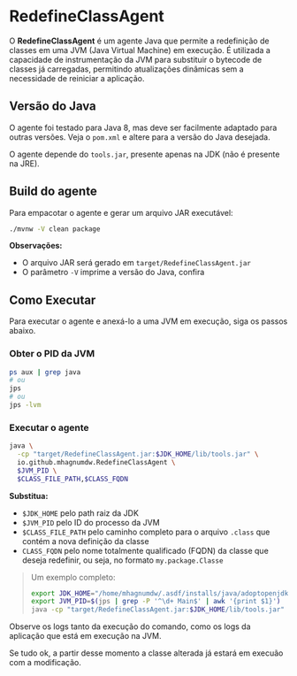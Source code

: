 # RedefineClassAgent

O **RedefineClassAgent** é um agente Java que permite a redefinição de classes em uma JVM (Java Virtual Machine) em execução. É utilizada a capacidade de instrumentação da JVM para substituir o bytecode de classes já carregadas, permitindo atualizações dinâmicas sem a necessidade de reiniciar a aplicação.

## Versão do Java

O agente foi testado para Java 8, mas deve ser facilmente adaptado para outras versões. Veja o `pom.xml` e altere para a versão do Java desejada.

O agente depende do `tools.jar`, presente apenas na JDK (não é presente na JRE).

## Build do agente

Para empacotar o agente e gerar um arquivo JAR executável:

```bash
./mvnw -V clean package
```

**Observações:**

- O arquivo JAR será gerado em `target/RedefineClassAgent.jar`
- O parâmetro `-V` imprime a versão do Java, confira

## Como Executar

Para executar o agente e anexá-lo a uma JVM em execução, siga os passos abaixo.

### Obter o PID da JVM

```bash
ps aux | grep java
# ou
jps
# ou
jps -lvm
```

### Executar o agente

```bash
java \
  -cp "target/RedefineClassAgent.jar:$JDK_HOME/lib/tools.jar" \
  io.github.mhagnumdw.RedefineClassAgent \
  $JVM_PID \
  $CLASS_FILE_PATH,$CLASS_FQDN
```

**Substitua:**

- `$JDK_HOME` pelo path raiz da JDK
- `$JVM_PID` pelo ID do processo da JVM
- `$CLASS_FILE_PATH` pelo caminho completo para o arquivo `.class` que contém a nova definição da classe
- `CLASS_FQDN` pelo nome totalmente qualificado (FQDN) da classe que deseja redefinir, ou seja, no formato `my.package.Classe`

> Um exemplo completo:
>
> ```bash
> export JDK_HOME="/home/mhagnumdw/.asdf/installs/java/adoptopenjdk-8.0.362+9"
> export JVM_PID=$(jps | grep -P '^\d+ Main$' | awk '{print $1}')
> java -cp "target/RedefineClassAgent.jar:$JDK_HOME/lib/tools.jar" io.github.mhagnumdw.RedefineClassAgent $JVM_PID /tmp/TesteMDB.class,br.com.mypackage.TesteMDB
> ```

Observe os logs tanto da execução do comando, como os logs da aplicação que está em execução na JVM.

Se tudo ok, a partir desse momento a classe alterada já estará em execuão com a modificação.
